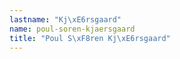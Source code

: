 ```yaml
---
lastname: "Kj\xE6rsgaard"
name: poul-soren-kjaersgaard
title: "Poul S\xF8ren Kj\xE6rsgaard"
---
```

